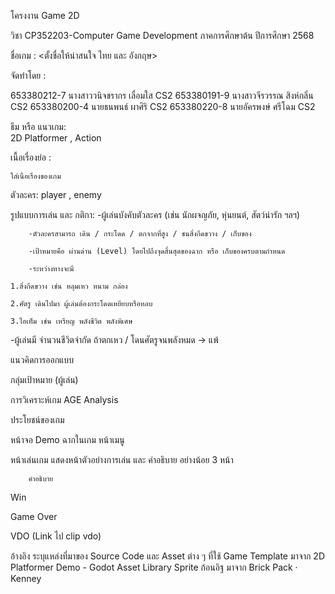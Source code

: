 โครงงาน Game 2D

วิชา CP352203-Computer Game Development   ภาคการศึกษาต้น ปีการศึกษา 2568

ชื่อเกม :  <ตั้งชื่อให้น่าสนใจ ไทย และ อังกฤษ>

จัดทำโดย : 

653380212-7	นางสาววนิจชรากร เลื่อมใส	CS2
653380191-9	นางสาวจีรวรรณ สิงห์กลิ่น	  	CS2
653380200-4	นายธนพนธ์ ผาศิริ        	CS2
653380220-8	นายอัครพงษ์ ศรีโฉม	    CS2


ธีม หรือ แนวเกม:  
		2D Platformer ,
  		Action

เนื้อเรื่องย่อ :  
	
	ใส่เนื้อเรื่องของเกม
ตัวละคร:
		player ,
  		enemy 

รูปแบบการเล่น และ กติกา:
		-ผู้เล่นบังคับตัวละคร (เช่น นักผจญภัย, หุ่นยนต์, สัตว์น่ารัก ฯลฯ)

		-ตัวละครสามารถ เดิน / กระโดด / ตกจากที่สูง / ชนสิ่งกีดขวาง / เก็บของ

		-เป้าหมายคือ ผ่านด่าน (Level) โดยไปถึงจุดสิ้นสุดของฉาก หรือ เก็บของครบตามกำหนด
		
		-ระหว่างทางจะมี

    1.สิ่งกีดขวาง เช่น หลุมเหว หนาม กล่อง

    2.ศัตรู เดินไปมา ผู้เล่นต้องกระโดดเหยียบหรือหลบ

    3.ไอเท็ม เช่น เหรียญ พลังชีวิต พลังพิเศษ

-ผู้เล่นมี จำนวนชีวิตจำกัด ถ้าตกเหว / โดนศัตรูจนพลังหมด → แพ้
	
แนวคิดการออกแบบ

 
กลุ่มเป้าหมาย (ผู้เล่น)

การวิเคราะห์เกม AGE Analysis

ประโยชน์ของเกม

หน้าจอ Demo ฉากในเกม
หน้าเมนู

หน้าเล่นเกม
แสดงหน้าตัวอย่างการเล่น และ คำอธิบาย อย่างน้อย 3 หน้า

		คำอธิบาย 
		
Win

Game Over

VDO  (Link ไป clip vdo)

อ้างอิง
	ระบุแหล่งที่มาของ Source Code และ Asset ต่าง ๆ ที่ใช้
Game Template มาจาก 2D Platformer Demo - Godot Asset Library 
Sprite ก้อนอิฐ   มาจาก Brick Pack · Kenney 








